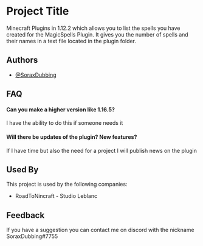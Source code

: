 
# Project Title

Minecraft Plugins in 1.12.2 which allows you to list the spells you have created for the MagicSpells Plugin.
It gives you the number of spells and their names in a text file located in the plugin folder.


## Authors

- [@SoraxDubbing](https://www.github.com/Sorax5)


## FAQ

#### Can you make a higher version like 1.16.5?

I have the ability to do this if someone needs it

#### Will there be updates of the plugin? New features?

If I have time but also the need for a project I will publish news on the plugin 


## Used By

This project is used by the following companies:

- RoadToNincraft - Studio Leblanc


## Feedback

If you have a suggestion you can contact me on discord with the nickname SoraxDubbing#7755

